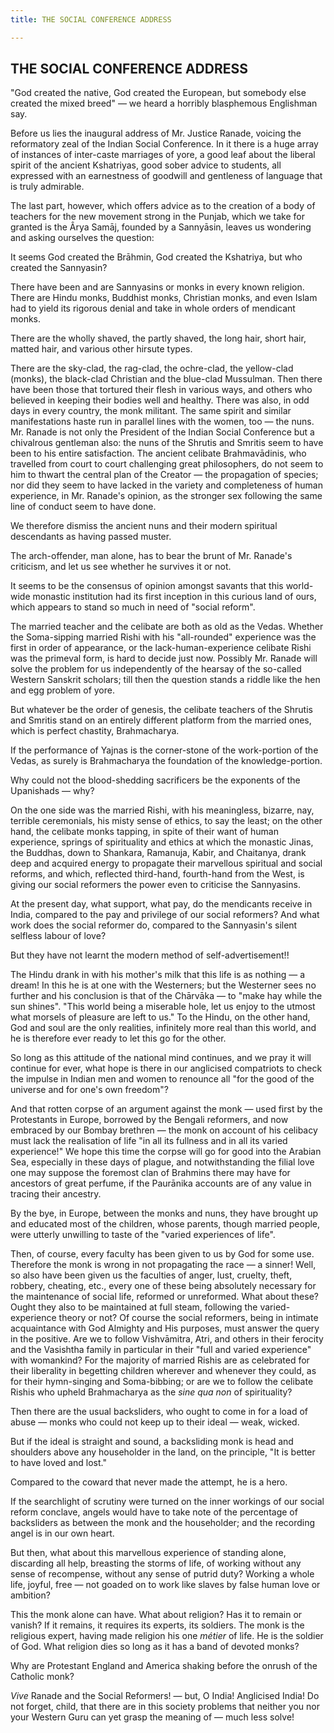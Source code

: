 ```yaml
---
title: THE SOCIAL CONFERENCE ADDRESS

---
```





  

## THE SOCIAL CONFERENCE ADDRESS

"God created the native, God created the European, but somebody else
created the mixed breed" — we heard a horribly blasphemous Englishman
say.

Before us lies the inaugural address of Mr. Justice Ranade, voicing the
reformatory zeal of the Indian Social Conference. In it there is a huge
array of instances of inter-caste marriages of yore, a good leaf about
the liberal spirit of the ancient Kshatriyas, good sober advice to
students, all expressed with an earnestness of goodwill and gentleness
of language that is truly admirable.

The last part, however, which offers advice as to the creation of a body
of teachers for the new movement strong in the Punjab, which we take for
granted is the Ârya Samāj, founded by a Sannyāsin, leaves us wondering
and asking ourselves the question:

It seems God created the Brāhmin, God created the Kshatriya, but who
created the Sannyasin?

There have been and are Sannyasins or monks in every known religion.
There are Hindu monks, Buddhist monks, Christian monks, and even Islam
had to yield its rigorous denial and take in whole orders of mendicant
monks.

There are the wholly shaved, the partly shaved, the long hair, short
hair, matted hair, and various other hirsute types.

There are the sky-clad, the rag-clad, the ochre-clad, the yellow-clad
(monks), the black-clad Christian and the blue-clad Mussulman. Then
there have been those that tortured their flesh in various ways, and
others who believed in keeping their bodies well and healthy. There was
also, in odd days in every country, the monk militant. The same spirit
and similar manifestations haste run in parallel lines with the women,
too — the nuns. Mr. Ranade is not only the President of the Indian
Social Conference but a chivalrous gentleman also: the nuns of the
Shrutis and Smritis seem to have been to his entire satisfaction. The
ancient celibate Brahmavādinis, who travelled from court to court
challenging great philosophers, do not seem to him to thwart the central
plan of the Creator — the propagation of species; nor did they seem to
have lacked in the variety and completeness of human experience, in Mr.
Ranade's opinion, as the stronger sex following the same line of conduct
seem to have done.

We therefore dismiss the ancient nuns and their modern spiritual
descendants as having passed muster.

The arch-offender, man alone, has to bear the brunt of Mr. Ranade's
criticism, and let us see whether he survives it or not.

It seems to be the consensus of opinion amongst savants that this
world-wide monastic institution had its first inception in this curious
land of ours, which appears to stand so much in need of "social reform".

The married teacher and the celibate are both as old as the Vedas.
Whether the Soma-sipping married Rishi with his "all-rounded" experience
was the first in order of appearance, or the lack-human-experience
celibate Rishi was the primeval form, is hard to decide just now.
Possibly Mr. Ranade will solve the problem for us independently of the
hearsay of the so-called Western Sanskrit scholars; till then the
question stands a riddle like the hen and egg problem of yore.

But whatever be the order of genesis, the celibate teachers of the
Shrutis and Smritis stand on an entirely different platform from the
married ones, which is perfect chastity, Brahmacharya.

If the performance of Yajnas is the corner-stone of the work-portion of
the Vedas, as surely is Brahmacharya the foundation of the
knowledge-portion.

Why could not the blood-shedding sacrificers be the exponents of the
Upanishads — why?

On the one side was the married Rishi, with his meaningless, bizarre,
nay, terrible ceremonials, his misty sense of ethics, to say the least;
on the other hand, the celibate monks tapping, in spite of their want of
human experience, springs of spirituality and ethics at which the
monastic Jinas, the Buddhas, down to Shankara, Ramanuja, Kabir, and
Chaitanya, drank deep and acquired energy to propagate their marvellous
spiritual and social reforms, and which, reflected third-hand,
fourth-hand from the West, is giving our social reformers the power even
to criticise the Sannyasins.

At the present day, what support, what pay, do the mendicants receive in
India, compared to the pay and privilege of our social reformers? And
what work does the social reformer do, compared to the Sannyasin's
silent selfless labour of love?

But they have not learnt the modern method of self-advertisement!!

The Hindu drank in with his mother's milk that this life is as nothing —
a dream! In this he is at one with the Westerners; but the Westerner
sees no further and his conclusion is that of the Chārvāka — to "make
hay while the sun shines". "This world being a miserable hole, let us
enjoy to the utmost what morsels of pleasure are left to us." To the
Hindu, on the other hand, God and soul are the only realities,
infinitely more real than this world, and he is therefore ever ready to
let this go for the other.

So long as this attitude of the national mind continues, and we pray it
will continue for ever, what hope is there in our anglicised compatriots
to check the impulse in Indian men and women to renounce all "for the
good of the universe and for one's own freedom"?

And that rotten corpse of an argument against the monk — used first by
the Protestants in Europe, borrowed by the Bengali reformers, and now
embraced by our Bombay brethren — the monk on account of his celibacy
must lack the realisation of life "in all its fullness and in all its
varied experience!" We hope this time the corpse will go for good into
the Arabian Sea, especially in these days of plague, and notwithstanding
the filial love one may suppose the foremost clan of Brahmins there may
have for ancestors of great perfume, if the Paurānika accounts are of
any value in tracing their ancestry.

By the bye, in Europe, between the monks and nuns, they have brought up
and educated most of the children, whose parents, though married people,
were utterly unwilling to taste of the "varied experiences of life".

Then, of course, every faculty has been given to us by God for some use.
Therefore the monk is wrong in not propagating the race — a sinner!
Well, so also have been given us the faculties of anger, lust, cruelty,
theft, robbery, cheating, etc., every one of these being absolutely
necessary for the maintenance of social life, reformed or unreformed.
What about these? Ought they also to be maintained at full steam,
following the varied-experience theory or not? Of course the social
reformers, being in intimate acquaintance with God Almighty and His
purposes, must answer the query in the positive. Are we to follow
Vishvāmitra, Atri, and others in their ferocity and the Vasishtha family
in particular in their "full and varied experience" with womankind? For
the majority of married Rishis are as celebrated for their liberality in
begetting children wherever and whenever they could, as for their
hymn-singing and Soma-bibbing; or are we to follow the celibate Rishis
who upheld Brahmacharya as the *sine qua non* of spirituality?

Then there are the usual backsliders, who ought to come in for a load of
abuse — monks who could not keep up to their ideal — weak, wicked.

But if the ideal is straight and sound, a backsliding monk is head and
shoulders above any householder in the land, on the principle, "It is
better to have loved and lost."

Compared to the coward that never made the attempt, he is a hero.

If the searchlight of scrutiny were turned on the inner workings of our
social reform conclave, angels would have to take note of the percentage
of backsliders as between the monk and the householder; and the
recording angel is in our own heart.

But then, what about this marvellous experience of standing alone,
discarding all help, breasting the storms of life, of working without
any sense of recompense, without any sense of putrid duty? Working a
whole life, joyful, free — not goaded on to work like slaves by false
human love or ambition?

This the monk alone can have. What about religion? Has it to remain or
vanish? If it remains, it requires its experts, its soldiers. The monk
is the religious expert, having made religion his one *métier* of life.
He is the soldier of God. What religion dies so long as it has a band of
devoted monks?

Why are Protestant England and America shaking before the onrush of the
Catholic monk?

*Vive* Ranade and the Social Reformers! — but, O India! Anglicised
India! Do not forget, child, that there are in this society problems
that neither you nor your Western Guru can yet grasp the meaning of —
much less solve!


